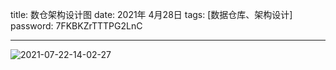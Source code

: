 title:  数仓架构设计图
date:  2021年 4月28日
tags: [数据仓库、架构设计]
password: 7FKBKZrTTTPG2LnC

---
 <!--more-->

 ![2021-07-22-14-02-27](https://img.wqkenqing.ren/2021-07-22-14-02-27.png)